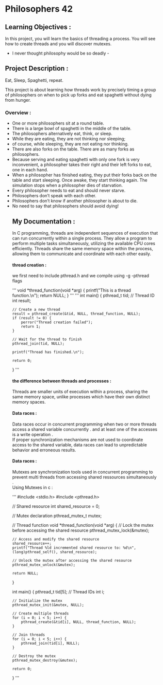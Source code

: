 # Philosophers 42 

## Learning Objectives : 
In this project, you will learn the basics of threading a process.
You will see how to create threads and you will discover mutexes.

- I never thought philosophy would be so deadly - 

## Project Description :

Eat, Sleep, Spaghetti, repeat.

This project is about learning how threads work by precisely timing a group of philosophers on when to pick up forks and eat spaghetti without dying from hunger.

### Overview : 

<ul>
<li>One or more philosophers sit at a round table. </li>
<li> There is a large bowl of spaghetti in the middle of the table.</li>
<li> The philosophers alternatively eat, think, or sleep.</li>
<li> While they are eating, they are not thinking nor sleeping;</li>
<li> of course, while sleeping, they are not eating nor thinking.</li>
<li> There are also forks on the table. There are as many forks as philosophers.</li>
<li> Because serving and eating spaghetti with only one fork is very inconvenient, a philosopher takes their right and their left forks to eat, one in each hand.</li>
<li>When a philosopher has finished eating, they put their forks back on the table and start sleeping. Once awake, they start thinking again. The simulation stops when a philosopher dies of starvation. </li>
<li> Every philosopher needs to eat and should never starve.</li>
<li> Philosophers don’t speak with each other.</li>
<li> Philosophers don’t know if another philosopher is about to die.</li>
<li> No need to say that philosophers should avoid dying!</li>

## My Documentation : 

<p> In C programming, threads are independent sequences of execution that can run concurrently within a single process. They allow a program to perform multiple tasks simultaneously, utilizing the available CPU cores efficiently. Threads share the same memory space within the process, allowing them to communicate and coordinate with each other easily. </p>

#### thread creation : 

<p> we first need to include  pthread.h and we compile using -g -pthread flags  </p>

'''
void *thread_function(void *arg) {
    printf("This is a thread function.\n");
    return NULL;
}
'''
'''
int main() {
    pthread_t tid; // Thread ID
    int result;

    // Create a new thread
    result = pthread_create(&tid, NULL, thread_function, NULL);
    if (result != 0) {
        perror("Thread creation failed");
        return 1;
    }

    // Wait for the thread to finish
    pthread_join(tid, NULL);

    printf("Thread has finished.\n");

    return 0;
}
'''

#### the difference between threads and processes : 

<p> Threads are smaller units of execution within a process, sharing the same memory space, unlike processes which have their own distinct memory spaces. </p>

#### Data races :
<p>
Data races occur in concurrent programming when two or more threads access a shared
variable concurrently . and at least one of the accesses is a write operation .<br>
If proper synchronization mechanisms are not used to coordinate access to the shared variable, data races can lead to unpredictable behavior and erroneous results.
</p>

#### Data races :

<p>
Mutexes are synchronization tools used in concurrent programming to prevent multi threads
from accessing shared ressources simultaneously . <br>
Using Mutexes in c :
</p>

''' 
#include <stdio.h>
#include <pthread.h>

// Shared resource
int shared_resource = 0;

// Mutex declaration
pthread_mutex_t mutex;

// Thread function
void *thread_function(void *arg) {
    // Lock the mutex before accessing the shared resource
    pthread_mutex_lock(&mutex);

    // Access and modify the shared resource
    shared_resource++;
    printf("Thread %ld incremented shared resource to: %d\n", (long)pthread_self(), shared_resource);

    // Unlock the mutex after accessing the shared resource
    pthread_mutex_unlock(&mutex);

    return NULL;
}

int main() {
    pthread_t tid[5]; // Thread IDs
    int i;

    // Initialize the mutex
    pthread_mutex_init(&mutex, NULL);

    // Create multiple threads
    for (i = 0; i < 5; i++) {
        pthread_create(&tid[i], NULL, thread_function, NULL);
    }

    // Join threads
    for (i = 0; i < 5; i++) {
        pthread_join(tid[i], NULL);
    }

    // Destroy the mutex
    pthread_mutex_destroy(&mutex);

    return 0;
}
'''

